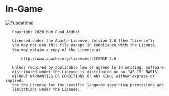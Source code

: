 # In-Game

[![Fuadafdhal](https://circleci.com/gh/Fuadafdhal/InGame.svg?style=svg)](https://circleci.com/gh/Fuadafdhal/InGame)

```
   Copyright 2020 Muh Fuad Afdhal

   Licensed under the Apache License, Version 2.0 (the "License");
   you may not use this file except in compliance with the License.
   You may obtain a copy of the License at

       http://www.apache.org/licenses/LICENSE-2.0

   Unless required by applicable law or agreed to in writing, software
   distributed under the License is distributed on an "AS IS" BASIS,
   WITHOUT WARRANTIES OR CONDITIONS OF ANY KIND, either express or implied.
   See the License for the specific language governing permissions and
   limitations under the License.
```

